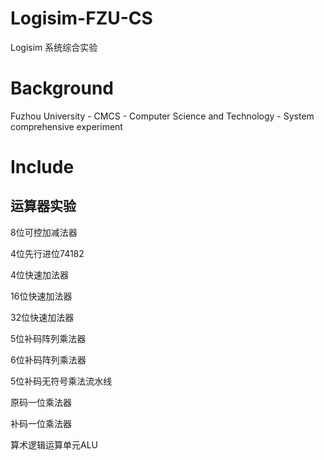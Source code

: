 # Logisim-FZU-CS
Logisim 系统综合实验

# Background

Fuzhou University - CMCS - Computer Science and Technology - System comprehensive experiment

# Include

## 运算器实验

8位可控加减法器

4位先行进位74182

4位快速加法器

16位快速加法器

32位快速加法器

5位补码阵列乘法器

6位补码阵列乘法器

5位补码无符号乘法流水线

原码一位乘法器

补码一位乘法器

算术逻辑运算单元ALU
